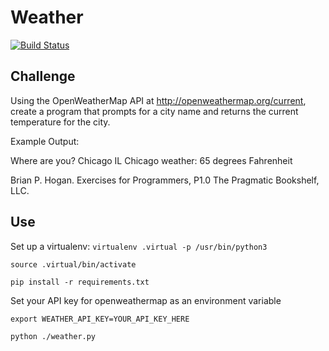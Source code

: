 # Weather
[![Build Status](https://travis-ci.org/charlesdunbar/weather-exercise-python.svg?branch=master)](https://travis-ci.org/charlesdunbar/weather-exercise-python)

## Challenge
Using the OpenWeatherMap API at http://openweathermap.org/current, create a 
program that prompts for a city name and returns the current temperature for 
the city. 

Example Output:

Where are you? Chicago IL 
Chicago weather:
65 degrees Fahrenheit 

Brian P. Hogan. Exercises for Programmers, P1.0 The Pragmatic Bookshelf, LLC.


## Use
Set up a virtualenv: 
`virtualenv .virtual -p /usr/bin/python3`

`source .virtual/bin/activate`

`pip install -r requirements.txt`

Set your API key for openweathermap as an environment variable

`export WEATHER_API_KEY=YOUR_API_KEY_HERE`

`python ./weather.py`
